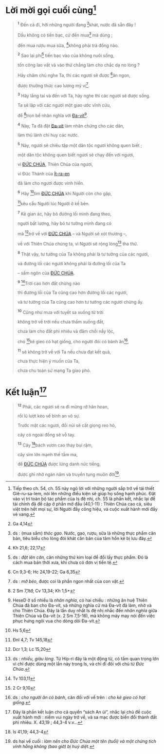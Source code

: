 # Lời mời gọi cuối cùng[^1-60fde43d-e203-4fe8-a436-96db3bb2ddfa]

> <sup><b>1</b></sup> Đến cả đi, hỡi những người đang [^1@-60fde43d-e203-4fe8-a436-96db3bb2ddfa]khát, nước đã sẵn đây !
>
> Dầu không có tiền bạc, cứ đến mua[^2-60fde43d-e203-4fe8-a436-96db3bb2ddfa] mà dùng ;
>
> đến mua rượu mua sữa, [^2@-60fde43d-e203-4fe8-a436-96db3bb2ddfa]không phải trả đồng nào.
>
> <sup><b>2</b></sup> Sao lại phí[^3-60fde43d-e203-4fe8-a436-96db3bb2ddfa] tiền bạc vào của không nuôi sống,
>
> tốn công lao vất vả vào thứ chẳng làm cho chắc dạ no lòng ?
>
> Hãy chăm chú nghe Ta, thì các ngươi sẽ được [^3@-60fde43d-e203-4fe8-a436-96db3bb2ddfa]ăn ngon,
>
> được thưởng thức cao lương mỹ vị[^4-60fde43d-e203-4fe8-a436-96db3bb2ddfa].
>
> <sup><b>3</b></sup> Hãy lắng tai và đến với Ta, hãy nghe thì các ngươi sẽ được sống.
>
> Ta sẽ lập với các ngươi một giao ước vĩnh cửu,
>
> để [^4@-60fde43d-e203-4fe8-a436-96db3bb2ddfa]trọn bề nhân nghĩa với [Đa-vít]()[^5-60fde43d-e203-4fe8-a436-96db3bb2ddfa].
>
> <sup><b>4</b></sup> Này, Ta đã đặt [Đa-vít]() làm nhân chứng cho các dân,
>
> làm thủ lãnh chỉ huy các nước.
>
> <sup><b>5</b></sup> Này, ngươi sẽ chiêu tập một dân tộc ngươi không quen biết ;
>
> một dân tộc không quen biết ngươi sẽ chạy đến với ngươi,
>
> vì [ĐỨC CHÚA](), Thiên Chúa của ngươi,
>
> vì Đức Thánh của [Ít-ra-en]()
>
> đã làm cho ngươi được vinh hiển.
>
> <sup><b>6</b></sup> Hãy [^5@-60fde43d-e203-4fe8-a436-96db3bb2ddfa]tìm [ĐỨC CHÚA]() khi Người còn cho gặp,
>
> [^6@-60fde43d-e203-4fe8-a436-96db3bb2ddfa]kêu cầu Người lúc Người ở kề bên.
>
> <sup><b>7</b></sup> Kẻ gian ác, hãy bỏ đường lối mình đang theo,
>
> người bất lương, hãy bỏ tư tưởng mình đang có
>
> mà [^7@-60fde43d-e203-4fe8-a436-96db3bb2ddfa]trở về với [ĐỨC CHÚA]() – và Người sẽ xót thương –,
>
> về với Thiên Chúa chúng ta, vì Người sẽ rộng lòng[^6-60fde43d-e203-4fe8-a436-96db3bb2ddfa] tha thứ.
>
> <sup><b>8</b></sup> Thật vậy, tư tưởng của Ta không phải là tư tưởng của các ngươi,
>
> và đường lối các ngươi không phải là đường lối của Ta
>
> – sấm ngôn của [ĐỨC CHÚA]().
>
> <sup><b>9</b></sup> [^8@-60fde43d-e203-4fe8-a436-96db3bb2ddfa]Trời cao hơn đất chừng nào
>
> thì đường lối của Ta cũng cao hơn đường lối các ngươi,
>
> và tư tưởng của Ta cũng cao hơn tư tưởng các ngươi chừng ấy.
>
> <sup><b>10</b></sup> Cũng như mưa với tuyết sa xuống từ trời
>
> không trở về trời nếu chưa thấm xuống đất,
>
> chưa làm cho đất phì nhiêu và đâm chồi nẩy lộc,
>
> cho [^9@-60fde43d-e203-4fe8-a436-96db3bb2ddfa]kẻ gieo có hạt giống, cho người đói có bánh ăn[^7-60fde43d-e203-4fe8-a436-96db3bb2ddfa],
>
> <sup><b>11</b></sup> sẽ không trở về với Ta nếu chưa đạt kết quả,
>
> chưa thực hiện ý muốn của Ta,
>
> chưa chu toàn sứ mạng Ta giao phó.

# Kết luận[^9-60fde43d-e203-4fe8-a436-96db3bb2ddfa]

> <sup><b>12</b></sup> Phải, các ngươi sẽ ra đi mừng rỡ hân hoan,
>
> rồi lũ lượt kéo về bình an vô sự.
>
> Trước mặt các ngươi, đồi núi sẽ cất giọng reo hò,
>
> cây cỏ ngoài đồng sẽ vỗ tay.
>
> <sup><b>13</b></sup> Cây [^11@-60fde43d-e203-4fe8-a436-96db3bb2ddfa]bách vươn cao thay bụi rậm,
>
> cây sim lớn mạnh thế tầm ma,
>
> để [ĐỨC CHÚA]() được lừng danh nức tiếng,
>
> được ghi nhớ ngàn năm và truyền tụng muôn đời[^10-60fde43d-e203-4fe8-a436-96db3bb2ddfa].

[^1-60fde43d-e203-4fe8-a436-96db3bb2ddfa]: Tiếp theo ch. 54, ch. 55 này ngỏ lời với những người sắp trở về tái thiết Giê-ru-sa-lem, nói lên những điều kiện sẽ giúp họ sống hạnh phúc. Đặt vào vị trí toàn bộ tác phẩm của Is đệ nhị, ch. 55 là phần kết, nhắc lại đề tài chính đã đề cập ở phần mở đầu (40,1-11) : Thiên Chúa cao cả, siêu việt trên hết mọi sự, lời Người đầy công hiệu, và cuộc xuất hành mới đầy vẻ vang.

[^2-60fde43d-e203-4fe8-a436-96db3bb2ddfa]: ds : (mua sắm) _thóc gạo_. Nước, gạo, rượu, sữa là những thực phẩm căn bản, tiêu biểu cho lòng đói khát căn bản của tâm hồn kẻ bị lưu đày.

[^3-60fde43d-e203-4fe8-a436-96db3bb2ddfa]: ds : _đặt lên cân,_ cân những thứ kim loại để đổi lấy thực phẩm. Đó là cách mua bán thời xưa, khi chưa có đơn vị tiền tệ.

[^4-60fde43d-e203-4fe8-a436-96db3bb2ddfa]: ds : _mỡ béo_, được coi là phần ngon nhất của con vật.

[^5-60fde43d-e203-4fe8-a436-96db3bb2ddfa]: HeseD ở số nhiều là _nhân nghĩa_, có hai chiều : những ân huệ Thiên Chúa đã ban cho Đa-vít, và những nghĩa cử mà Đa-vít đã làm, nhờ và cho Thiên Chúa. Đây là lần duy nhất Is đệ nhị nhắc đến _nhân nghĩa_ giữa Thiên Chúa và Đa-vít (x. 2 Sm 7,5-16), mà không mảy may nói đến việc phục hưng ngôi vua cho dòng dõi Đa-vít.

[^6-60fde43d-e203-4fe8-a436-96db3bb2ddfa]: ds : _nhiều, giàu lòng_. Từ Híp-ri đây là một động từ, có tầm quan trọng lớn vì chỉ được dùng một lần này trong Is, và chỉ đi đôi với chủ từ _Đức Chúa_.

[^7-60fde43d-e203-4fe8-a436-96db3bb2ddfa]: ds : _cho người ăn có bánh_, cân đối với vế trên : _cho kẻ gieo có hạt giống_.

[^9-60fde43d-e203-4fe8-a436-96db3bb2ddfa]: Đây là phần kết luận cho cả quyển “sách An ủi”, nhắc lại chủ đề cuộc xuất hành mới : niềm vui ngày trở về, và sa mạc được biến đổi thành đất phì nhiêu. X. 43,19 ; 44,3-4 v.v...

[^10-60fde43d-e203-4fe8-a436-96db3bb2ddfa]: ds hai vế cuối : _làm nên cho Đức Chúa một tên (tuổi) và một chứng tích vĩnh hằng không (bao giờ) bị huỷ diệt._

[^1@-60fde43d-e203-4fe8-a436-96db3bb2ddfa]: Ga 4,14

[^2@-60fde43d-e203-4fe8-a436-96db3bb2ddfa]: Kh 21,6; 22,17

[^3@-60fde43d-e203-4fe8-a436-96db3bb2ddfa]: Cn 9,3-6; Hc 24,19-22; Ga 6,35

[^4@-60fde43d-e203-4fe8-a436-96db3bb2ddfa]: 2 Sm 7,1tđ; Cv 13,34; Kh 1,5+

[^5@-60fde43d-e203-4fe8-a436-96db3bb2ddfa]: Hs 5,6

[^6@-60fde43d-e203-4fe8-a436-96db3bb2ddfa]: Đnl 4,7; Tv 145,18

[^7@-60fde43d-e203-4fe8-a436-96db3bb2ddfa]: Dcr 1,3; Lc 15,20

[^8@-60fde43d-e203-4fe8-a436-96db3bb2ddfa]: Tv 103,11

[^9@-60fde43d-e203-4fe8-a436-96db3bb2ddfa]: 2 Cr 9,10

[^11@-60fde43d-e203-4fe8-a436-96db3bb2ddfa]: Is 41,19; 44,3-4
